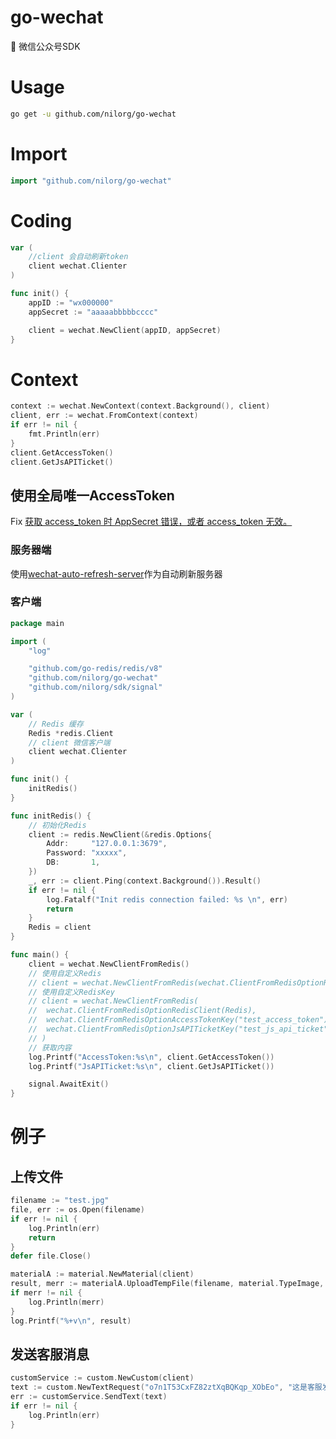 # go-wechat
🎉 微信公众号SDK


# Usage
```bash
go get -u github.com/nilorg/go-wechat
```
# Import
```go
import "github.com/nilorg/go-wechat"
```
# Coding
```go
var (
	//client 会自动刷新token
	client wechat.Clienter
)

func init() {
	appID := "wx000000"
	appSecret := "aaaaabbbbbcccc"

	client = wechat.NewClient(appID, appSecret)
}
```

# Context
```go
context := wechat.NewContext(context.Background(), client)
client, err := wechat.FromContext(context)
if err != nil {
	fmt.Println(err)
}
client.GetAccessToken()
client.GetJsAPITicket()
```

## 使用全局唯一AccessToken

Fix [获取 access_token 时 AppSecret 错误，或者 access_token 无效。](https://github.com/nilorg/go-wechat/issues/23)

### 服务器端

使用[wechat-auto-refresh-server](https://github.com/nilorg/go-wechat/tree/master/auto-refresh-server)作为自动刷新服务器

### 客户端
```go
package main

import (
	"log"

	"github.com/go-redis/redis/v8"
	"github.com/nilorg/go-wechat"
	"github.com/nilorg/sdk/signal"
)

var (
	// Redis 缓存
	Redis *redis.Client
	// client 微信客户端
	client wechat.Clienter
)

func init() {
	initRedis()
}

func initRedis() {
	// 初始化Redis
	client := redis.NewClient(&redis.Options{
		Addr:     "127.0.0.1:3679",
		Password: "xxxxx",
		DB:       1,
	})
	_, err := client.Ping(context.Background()).Result()
	if err != nil {
		log.Fatalf("Init redis connection failed: %s \n", err)
		return
	}
	Redis = client
}

func main() {
	client = wechat.NewClientFromRedis()
	// 使用自定义Redis
	// client = wechat.NewClientFromRedis(wechat.ClientFromRedisOptionRedisClient(Redis))
	// 使用自定义RedisKey
	// client = wechat.NewClientFromRedis(
	// 	wechat.ClientFromRedisOptionRedisClient(Redis),
	// 	wechat.ClientFromRedisOptionAccessTokenKey("test_access_token"),
	// 	wechat.ClientFromRedisOptionJsAPITicketKey("test_js_api_ticket"),
	// )
	// 获取内容
	log.Printf("AccessToken:%s\n", client.GetAccessToken())
	log.Printf("JsAPITicket:%s\n", client.GetJsAPITicket())

	signal.AwaitExit()
}
```

# 例子
## 上传文件
```go
filename := "test.jpg"
file, err := os.Open(filename)
if err != nil {
	log.Println(err)
	return
}
defer file.Close()

materialA := material.NewMaterial(client)
result, merr := materialA.UploadTempFile(filename, material.TypeImage, file)
if merr != nil {
	log.Println(merr)
}
log.Printf("%+v\n", result)
```

## 发送客服消息
```go
customService := custom.NewCustom(client)
text := custom.NewTextRequest("o7n1T53CxFZ82ztXqBQKqp_XObEo", "这是客服发送的内容")
err := customService.SendText(text)
if err != nil {
	log.Println(err)
}
```